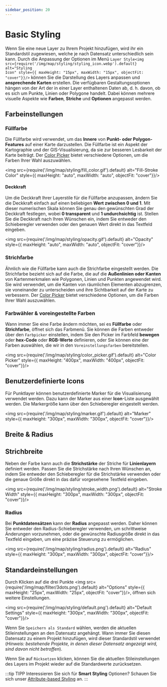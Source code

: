 ```yaml
---
sidebar_position: 20
---
```


# Basic Styling

Wenn Sie eine neue Layer zu Ihrem Projekt hinzufügen, wird ihr ein Standardstil zugewiesen, welche je nach Datensatz unterschiedlich sein kann. Durch die Anpassung der Optionen im Menü <code>Layer Style<img src={require('/img/map/styling/styling_icon.webp').default} alt="Styling Icon" style={{ maxHeight: "15px", maxWidth: "15px", objectFit: "cover"}}/></code> können Sie die Darstellung des Layers anpassen und **ansprechende Karten** erstellen. Die verfügbaren Gestaltungsoptionen hängen von der Art der in einer Layer enthaltenen Daten ab, d. h. davon, ob es sich um Punkte, Linien oder Polygone handelt. Dabei können mehrere visuelle Aspekte wie **Farben**, **Striche** und **Optionen** angepasst werden.

## Farbeinstellungen

### Füllfarbe

Die Füllfarbe wird verwendet, um das **Innere** von **Punkt- oder Polygon-Features** auf einer Karte darzustellen. Die Füllfarbe ist ein Aspekt der Kartographie und der GIS-Visualisierung, da sie zur besseren Lesbarkeit der Karte beiträgt. Der [Color Picker](#color-picker--preset-colors) bietet verschiedene Optionen, um die Farben Ihrer Wahl auszuwählen.

<div style={{ display: 'flex', flexDirection: 'column', alignItems: 'center'}}>

  <img src={require('/img/map/styling/fill_color.gif').default} alt="Fill-Stroke Color" style={{ maxHeight: "auto", maxWidth: "auto", objectFit: "cover"}}/>

</div> 

#### Deckkraft

Um die Deckkraft Ihrer Layerstile für die Füllfarbe anzupassen, ändern Sie die Deckkraft einfach auf einen beliebigen **Wert zwischen 0 und 1**. Mit dieser numerischen Skala können Sie genau den gewünschten Grad der Deckkraft festlegen, wobei **0 transparent** und **1 undurchsichtig** ist. Stellen Sie die Deckkraft nach Ihren Wünschen ein, indem Sie entweder den Schieberegler verwenden oder den genauen Wert direkt in das Textfeld eingeben.

<div style={{ display: 'flex', flexDirection: 'column', alignItems: 'center'}}>

  <img src={require('/img/map/styling/opacity.gif').default} alt="Opacity" style={{ maxHeight: "auto", maxWidth: "auto", objectFit: "cover"}}/>

</div> 


### Strichfarbe

Ähnlich wie die Füllfarbe kann auch die Strichfarbe eingestellt werden. Die Strichfarbe bezieht sich auf die Farbe, die auf die **Außenlinien oder Kanten** von Kartenmerkmalen wie Polygonen, Linien und Punkten angewendet wird. Sie wird verwendet, um die Kanten von räumlichen Elementen abzugrenzen, sie voneinander zu unterscheiden und ihre Sichtbarkeit auf der Karte zu verbessern. Der [Color Picker](#color-picker--preset-colors) bietet verschiedene Optionen, um die Farben Ihrer Wahl auszuwählen.


### Farbwähler & voreingestellte Farben

Wann immer Sie eine Farbe ändern möchten, sei es **Füllfarbe** oder **Strichfarbe**, öffnet sich das Farbmenü. Sie können die Farben entweder über den <code>Farbpicker</code> einstellen, indem Sie den Picker im Farbfeld **bewegen** oder **hex-Code** oder **RGB-Werte** definieren, oder Sie können eine der Farben auswählen, die wir in den <code>Voreinstellungsfarben</code> bereitstellen.

<div style={{ display: 'flex', flexDirection: 'column', alignItems: 'center'}}>

  <img src={require('/img/map/styling/color_picker.gif').default} alt="Color Picker" style={{ maxHeight: "400px", maxWidth: "400px", objectFit: "cover"}}/>

</div> 


## Benutzerdefinierte Icons

Für Punktlayer können benutzerdefinierte Marker für die Visualisierung verwendet werden. Dazu kann der Marker aus einer **Icon**-Liste ausgewählt werden. Die Markergröße kann über den Schieberegler eingestellt werden.

<div style={{ display: 'flex', flexDirection: 'column', alignItems: 'center'}}>

  <img src={require('/img/map/styling/marker.gif').default} alt="Marker" style={{ maxHeight: "300px", maxWidth: "300px", objectFit: "cover"}}/>

</div> 

## Breite & Radius

## Strichbreite

Neben der Farbe kann auch die **Strichstärke** der Striche für **Linienlayern** definiert werden. Passen Sie die Strichstärke nach Ihren Wünschen an, indem Sie entweder den Schieberegler für die Strichstärke verwenden oder die genaue Größe direkt in das dafür vorgesehene Textfeld eingeben.

<div style={{ display: 'flex', flexDirection: 'column', alignItems: 'center'}}>

  <img src={require('/img/map/styling/stroke_width.png').default} alt="Stroke Width" style={{ maxHeight: "300px", maxWidth: "300px", objectFit: "cover"}}/>

</div> 


### Radius

Bei **Punktdatensätzen** kann der **Radius** angepasst werden. Daher können Sie entweder den Radius-Schieberegler verwenden, um schrittweise Änderungen vorzunehmen, oder die gewünschte Radiusgröße direkt in das Textfeld eingeben, um eine präzise Steuerung zu ermöglichen.

<div style={{ display: 'flex', flexDirection: 'column', alignItems: 'center'}}>

  <img src={require('/img/map/styling/radius.png').default} alt="Radius" style={{ maxHeight: "300px", maxWidth: "300px", objectFit: "cover"}}/>

</div> 


## Standardeinstellungen 

Durch Klicken auf die drei Punkte <img src={require('/img/map/filter/3dots.png').default} alt="Options" style={{ maxHeight: "25px", maxWidth: "25px", objectFit: "cover"}}/>,  öffnen sich weitere Einstellungen. 

<div style={{ display: 'flex', flexDirection: 'column', alignItems: 'center'}}>

  <img src={require('/img/map/styling/default.png').default} alt="Default Settings" style={{ maxHeight: "300px", maxWidth: "300px", objectFit: "cover"}}/>

</div> 

Wenn Sie <code>Speichern als Standard</code> wählen, werden die aktuellen Stileinstellungen an den Datensatz angehängt. Wann immer Sie diesen Datensatz zu einem Projekt hinzufügen, wird dieser Standardstil verwendet (*Hinweis: bestehende Projekte, in denen dieser Datensatz angezeigt wird, sind davon nicht betroffen*). 

Wenn Sie auf <code>Rücksetzen</code> klicken, können Sie die aktuellen Stileinstellungen des Layers im Projekt wieder auf die Standardwerte zurücksetzen. 


:::tip TIPP
Interessieren Sie sich für **Smart Styling** Optionen? Schauen Sie sich unser  [Attribute-based Styling](../layer_style/attribute_based_styling) an.
:::